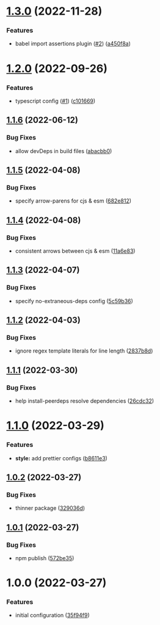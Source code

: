 # [1.3.0](https://github.com/WFCD/eslint-config/compare/v1.2.0...v1.3.0) (2022-11-28)


### Features

* babel import assertions plugin ([#2](https://github.com/WFCD/eslint-config/issues/2)) ([a450f8a](https://github.com/WFCD/eslint-config/commit/a450f8a1d0065fc7c29de3eb66b2d8b07a020565))

# [1.2.0](https://github.com/wfcd/eslint-config/compare/v1.1.6...v1.2.0) (2022-09-26)


### Features

* typescript config ([#1](https://github.com/wfcd/eslint-config/issues/1)) ([c101669](https://github.com/wfcd/eslint-config/commit/c101669ab892b60762ee8e48b841cbd4430db78e))

## [1.1.6](https://github.com/wfcd/eslint-config/compare/v1.1.5...v1.1.6) (2022-06-12)


### Bug Fixes

* allow devDeps in build files ([abacbb0](https://github.com/wfcd/eslint-config/commit/abacbb0da29990f875102a6188b530ce86170997))

## [1.1.5](https://github.com/wfcd/eslint-config/compare/v1.1.4...v1.1.5) (2022-04-08)


### Bug Fixes

* specify arrow-parens for cjs & esm ([682e812](https://github.com/wfcd/eslint-config/commit/682e8126a59a89a4521adfa66df2e4a5bc822009))

## [1.1.4](https://github.com/wfcd/eslint-config/compare/v1.1.3...v1.1.4) (2022-04-08)


### Bug Fixes

* consistent arrows between cjs & esm ([11a6e83](https://github.com/wfcd/eslint-config/commit/11a6e83634af08677af5798658f1d4835fe5c5ad))

## [1.1.3](https://github.com/wfcd/eslint-config/compare/v1.1.2...v1.1.3) (2022-04-07)


### Bug Fixes

* specify no-extraneous-deps config ([5c59b36](https://github.com/wfcd/eslint-config/commit/5c59b36988d9dbc385d17cefcb1a231b0848adea))

## [1.1.2](https://github.com/wfcd/eslint-config/compare/v1.1.1...v1.1.2) (2022-04-03)


### Bug Fixes

* ignore regex template literals for line length ([2837b8d](https://github.com/wfcd/eslint-config/commit/2837b8d1d1f5170baa2484db8148e89742881bb8))

## [1.1.1](https://github.com/wfcd/eslint-config/compare/v1.1.0...v1.1.1) (2022-03-30)


### Bug Fixes

* help install-peerdeps resolve dependencies ([26cdc32](https://github.com/wfcd/eslint-config/commit/26cdc32cbb201eda9e06c0b6ab05aed955d6d671))

# [1.1.0](https://github.com/wfcd/eslint-config/compare/v1.0.2...v1.1.0) (2022-03-29)


### Features

* **style:** add prettier configs ([b8611e3](https://github.com/wfcd/eslint-config/commit/b8611e3b4f16636c90840bf103655712ad80b4ff))

## [1.0.2](https://github.com/wfcd/eslint-config/compare/v1.0.1...v1.0.2) (2022-03-27)


### Bug Fixes

* thinner package ([329036d](https://github.com/wfcd/eslint-config/commit/329036d29cb8261bfed79bd2e06e890d1cf81508))

## [1.0.1](https://github.com/wfcd/eslint-config/compare/v1.0.0...v1.0.1) (2022-03-27)


### Bug Fixes

* npm publish ([572be35](https://github.com/wfcd/eslint-config/commit/572be355ed495c1f319498b4c9f9ab00c976e1b2))

# 1.0.0 (2022-03-27)


### Features

* initial configuration ([35f94f9](https://github.com/wfcd/eslint-config/commit/35f94f9724699e30993ac77920f73b3babea2f7f))

